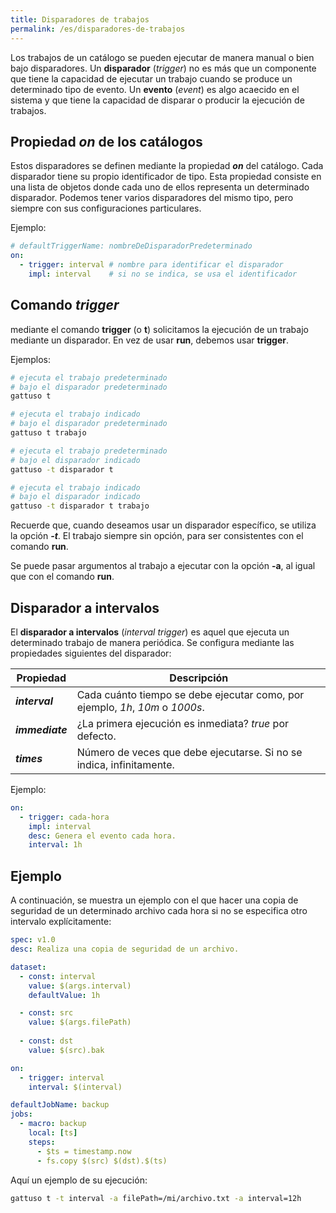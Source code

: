 ```yaml
---
title: Disparadores de trabajos
permalink: /es/disparadores-de-trabajos
---
```



Los trabajos de un catálogo se pueden ejecutar de manera manual o bien bajo disparadores.
Un **disparador** (*trigger*) no es más que un componente que tiene la capacidad de ejecutar un trabajo cuando se produce un determinado tipo de evento.
Un **evento** (*event*) es algo acaecido en el sistema y que tiene la capacidad de disparar o producir la ejecución de trabajos.

## Propiedad *on* de los catálogos

Estos disparadores se definen mediante la propiedad ***on*** del catálogo.
Cada disparador tiene su propio identificador de tipo.
Esta propiedad consiste en una lista de objetos donde cada uno de ellos representa un determinado disparador.
Podemos tener varios disparadores del mismo tipo, pero siempre con sus configuraciones particulares.

Ejemplo:

```yaml
# defaultTriggerName: nombreDeDisparadorPredeterminado
on:
  - trigger: interval # nombre para identificar el disparador
    impl: interval    # si no se indica, se usa el identificador
```

## Comando *trigger*

mediante el comando **trigger** (o **t**) solicitamos la ejecución de un trabajo mediante un disparador.
En vez de usar **run**, debemos usar **trigger**.

Ejemplos:

```bash
# ejecuta el trabajo predeterminado
# bajo el disparador predeterminado
gattuso t

# ejecuta el trabajo indicado
# bajo el disparador predeterminado
gattuso t trabajo

# ejecuta el trabajo predeterminado
# bajo el disparador indicado
gattuso -t disparador t

# ejecuta el trabajo indicado
# bajo el disparador indicado
gattuso -t disparador t trabajo
```

Recuerde que, cuando deseamos usar un disparador específico, se utiliza la opción ***-t***.
El trabajo siempre sin opción, para ser consistentes con el comando **run**.

Se puede pasar argumentos al trabajo a ejecutar con la opción **-a**, al igual que con el comando **run**.

## Disparador a intervalos

El **disparador a intervalos** (*interval trigger*) es aquel que ejecuta un determinado trabajo de manera periódica.
Se configura mediante las propiedades siguientes del disparador:

Propiedad | Descripción
-- | --
***interval*** | Cada cuánto tiempo se debe ejecutar como, por ejemplo, *1h*, *10m* o *1000s*.
***immediate*** | ¿La primera ejecución es inmediata? *true* por defecto.
***times*** | Número de veces que debe ejecutarse. Si no se indica, infinitamente.

Ejemplo:

```yaml
on:
  - trigger: cada-hora
    impl: interval
    desc: Genera el evento cada hora.
    interval: 1h
```

## Ejemplo

A continuación, se muestra un ejemplo con el que hacer una copia de seguridad de un determinado archivo cada hora si no se especifica otro intervalo explícitamente:

```yaml
spec: v1.0
desc: Realiza una copia de seguridad de un archivo.

dataset:
  - const: interval
    value: $(args.interval)
    defaultValue: 1h

  - const: src
    value: $(args.filePath)
  
  - const: dst
    value: $(src).bak

on:
  - trigger: interval
    interval: $(interval)

defaultJobName: backup
jobs:
  - macro: backup
    local: [ts]
    steps:
      - $ts = timestamp.now
      - fs.copy $(src) $(dst).$(ts)
```

Aquí un ejemplo de su ejecución:

```bash
gattuso t -t interval -a filePath=/mi/archivo.txt -a interval=12h
```
